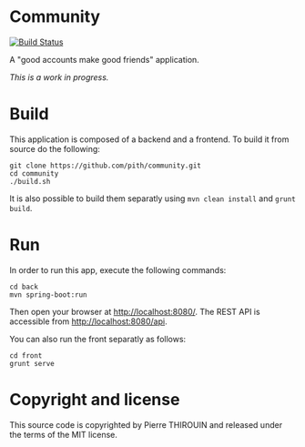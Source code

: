 # Community
[![Build Status](https://travis-ci.org/pith/community.svg?branch=master)](https://travis-ci.org/pith/community)

A "good accounts make good friends" application. 

*This is a work in progress.*

# Build

This application is composed of a backend and a frontend. To build it from source do the following:

    git clone https://github.com/pith/community.git
    cd community
    ./build.sh

It is also possible to build them separatly using `mvn clean install` and `grunt build`.

# Run

In order to run this app, execute the following commands:

    cd back
    mvn spring-boot:run

Then open your browser at [http://localhost:8080/](http://localhost:8080/).
The REST API is accessible from [http://localhost:8080/api](http://localhost:8080/api).

You can also run the front separatly as follows:

    cd front
    grunt serve

# Copyright and license

This source code is copyrighted by Pierre THIROUIN and released under the terms of the MIT license.
